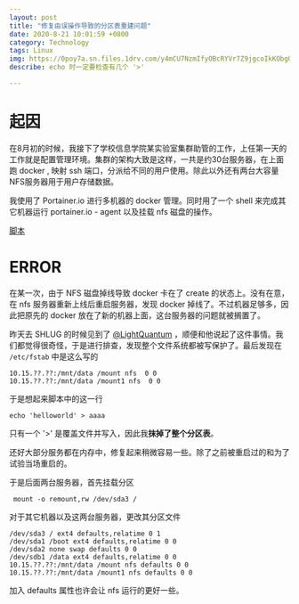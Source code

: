 ```yaml
---
layout: post
title: "修复由误操作导致的分区表重建问题"
date: 2020-8-21 10:01:59 +0800
category: Technology
tags: Linux
img: https://0poy7a.sn.files.1drv.com/y4mCU7NzmIfyOBcRYVr7Z9jgcoIkKObgQBb0lGf6AAm-0JcKDkR9iaWCSl0FAxveXgekWeeq0GG7DR8smP6KLsF9Le6FLhX9CbDE9qiyI_7o0KL4W5zE_IEYEfpB-N8aVvCzRKdR82vT5DecaSf7djdW3b-v1D_9oJf7DY28wIJMvykMEj2bWF3j5wUfOOBAhteLym3qUTyCpTQGF-wrJbDCA?width=1310&height=400&cropmode=none
describe: echo 时一定要检查有几个 '>'

---
```


<script src="https://cdn.mathjax.org/mathjax/latest/MathJax.js?config=TeX-AMS-MML_HTMLorMML" type="text/javascript"></script> <script type="text/x-mathjax-config"> MathJax.Hub.Config({ tex2jax: { skipTags: ['script', 'noscript', 'style', 'textarea', 'pre'], inlineMath: [['$','$']] } }); </script>



# 起因

在8月初的时候，我接下了学校信息学院某实验室集群助管的工作，上任第一天的工作就是配置管理环境。集群的架构大致是这样，一共是约30台服务器，在上面跑 docker , 映射 ssh 端口，分派给不同的用户使用。除此以外还有两台大容量NFS服务器用于用户存储数据。

我使用了 Portainer.io 进行多机器的 docker 管理。同时用了一个 shell 来完成其它机器运行 portainer.io - agent 以及挂载 nfs 磁盘的操作。

[脚本](https://github.com/Nyovelt/DevOps/tree/master/%E5%9C%A8%E5%90%8C%E4%B8%80%E5%AF%86%E7%A0%81%E7%9A%84%E4%B8%8D%E5%90%8C%E4%B8%BB%E6%9C%BA%E4%B8%8A%E6%89%A7%E8%A1%8C%E7%9B%B8%E5%90%8C%E5%91%BD%E4%BB%A4)



# ERROR

在某一次，由于 NFS 磁盘掉线导致 docker 卡在了 create 的状态上。没有在意，在 nfs 服务器重新上线后重启服务器，发现 docker 掉线了。不过机器足够多，因此把原先的 docker 放在了新的机器上面，这台服务器的问题就被搁置了。

昨天去 SHLUG 的时候见到了 [@LightQuantum](https://github.com/PhotonQuantum) ，顺便和他说起了这件事情。我们都觉得很奇怪，于是进行排查，发现整个文件系统都被写保护了。最后发现在 `/etc/fstab` 中是这么写的

```
10.15.??.??:/mnt/data /mount nfs  0 0
10.15.??.??:/mnt/data /mount1 nfs  0 0
```

于是想起来脚本中的这一行

```shell
echo 'helloworld' > aaaa
```

只有一个 '>' 是覆盖文件并写入，因此我**抹掉了整个分区表**。

还好大部分服务都在内存中，修复起来稍微容易一些。除了之前被重启过的和为了试验当场重启的。

于是后面两台服务器，首先挂载分区

```shell
 mount -o remount,rw /dev/sda3 /
```

对于其它机器以及这两台服务器，更改其分区文件

```shell
/dev/sda3 / ext4 defaults,relatime 0 1
/dev/sda1 /boot ext4 defaults,relatime 0 0
/dev/sda2 none swap defaults 0 0
/dev/sdb1 /data ext4 defaults,relatime 0 0
10.15.??.??:/mnt/data /mount nfs defaults 0 0
10.15.??.??:/mnt/data /mount1 nfs defaults 0 0
```

加入 defaults 属性也许会让 nfs 运行的更好一些。